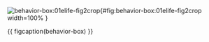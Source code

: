 <!-- MDFIGINCLUDE(behavior-box) -->
<div id="fig:behavior-box">

![behavior-box:01elife-fig2crop](img/behavior-box/01elife-fig2crop.jpg){#fig:behavior-box:01elife-fig2crop width=100% }

{{ figcaption(behavior-box) }}
</div>
<!-- /MDFIGINCLUDE(behavior-box) -->
